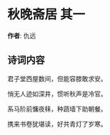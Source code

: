 # 秋晚斋居  其一

**作者**: 仇远

## 诗词内容

君子堂西屋数间，但能容膝敢求安。

悄无人迹如深井，惯听秋声是冷官。

系马阶前慵夜秣，种蔬墙下助朝餐。

携来书卷犹堪读，好共青灯了岁寒。

